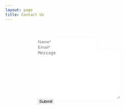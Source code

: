 ```yaml
---
layout: page
title: Contact Us
---
```

<style>
  .contact_form{width:60%;margin:auto;padding:40px;border-radius:5px}.contact_form form{flex-direction:column}input,textarea{border:1px solid var(--shadow)}@media(max-width:768px){.contact_form{width:100%}}
</style>
<div class="contact_form">
  <form method="post" autocomplete="off" name="fen-contact">
    <input type="text" name="Name" placeholder="Name*" required/>
    <input type="email" placeholder="Email*" name="Email" required/>
    <textarea cols="30" rows="10" name="Message" placeholder="Message"></textarea>
    <input type="submit"/>
  </form>
</div>
<script>
  const scriptURL = 'https://script.google.com/macros/s/AKfycbzG5_0CTCAJxS-QPewegrbnRnY0LULwZtt85iSZz4CFGLVRds3xHpjcN9O76twwS2uR/exec',
      form = document.forms['fen-contact']
    form.addEventListener('submit', e => {
      e.preventDefault()
      fetch(scriptURL, { method: 'POST', body: new FormData(form) })
        .then(response => form.reset())
        .catch(error => console.error('Error!', error.message))
    })
</script>